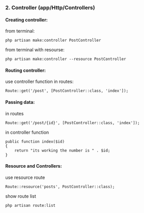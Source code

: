 ### 2. Controller (app/Http/Controllers)
#### Creating controller:
from terminal:
```
php artisan make:controller PostController
```  
from terminal with resourse:
```
php artisan make:controller --resource PostController
```  
#### Routing controller:
use controller function in routes:
```
Route::get('/post', [PostController::class, 'index']);
```  
#### Passing data:
in routes
```
Route::get('/post/{id}', [PostController::class, 'index']);
```  
in controller function
```  
public function index($id)
{
    return "its working the number is " . $id;
}
```  
#### Resource and Controllers:
use resource route
```
Route::resource('posts', PostController::class);
```
show route list
```  
php artisan route:list
```  

